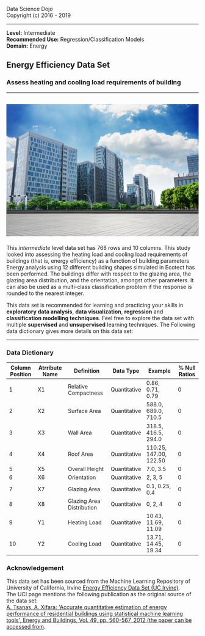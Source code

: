 Data Science Dojo <br/>
Copyright (c) 2016 - 2019

---

**Level:** Intermediate <br/>
**Recommended Use:** Regression/Classification Models<br/>
**Domain:** Energy<br/> 

## Energy Efficiency Data Set 

### Assess heating and cooling load requirements of building 


---
![](OFASNQ0.jpg)
---

This *intermediate* level data set has 768 rows and 10 columns.
This study looked into assessing the heating load and cooling load requirements of buildings (that is, energy efficiency) as a function of building parameters
Energy analysis using 12 different building shapes simulated in Ecotect has been performed. 
The buildings differ with respect to the glazing area, the glazing area distribution, and the orientation, amongst other parameters. 
It can also be used as a multi-class classification problem if the response is rounded to the nearest integer.

This data set is recommended for learning and practicing your skills in **exploratory data analysis**, **data visualization**, **regression** and **classification modelling techniques**. 
Feel free to explore the data set with multiple **supervised** and **unsupervised** learning techniques. 
The Following data dictionary gives more details on this data set:

---

### Data Dictionary 

| Column   Position 	| Atrribute Name 	| Definition                   	| Data Type    	| Example                	| % Null Ratios 	|
|-------------------	|----------------	|------------------------------	|--------------	|------------------------	|---------------	|
| 1                 	| X1             	| Relative   Compactness       	| Quantitative 	| 0.86, 0.71, 0.79       	| 0             	|
| 2                 	| X2             	| Surface   Area               	| Quantitative 	| 588.0, 689.0, 710.5    	| 0             	|
| 3                 	| X3             	| Wall   Area                  	| Quantitative 	| 318.5, 416.5, 294.0    	| 0             	|
| 4                 	| X4             	| Roof   Area                  	| Quantitative 	| 110.25, 147.00, 122.50 	| 0             	|
| 5                 	| X5             	| Overall   Height             	| Quantitative 	| 7.0, 3.5               	| 0             	|
| 6                 	| X6             	| Orientation                  	| Quantitative 	| 2, 3, 5                	| 0             	|
| 7                 	| X7             	| Glazing   Area               	| Quantitative 	| 0.1, 0.25, 0.4         	| 0             	|
| 8                 	| X8             	| Glazing Area   Distribution  	| Quantitative 	| 0, 2, 4                	| 0             	|
| 9                 	| Y1             	| Heating   Load               	| Quantitative 	| 10.43, 11.69, 11.09    	| 0             	|
| 10                	| Y2             	| Cooling Load                 	| Quantitative 	| 13.71, 14.45, 19.34    	| 0             	|


### Acknowledgement


This data set has been sourced from the Machine Learning Repository of University of California, Irvine [Energy Efficiency Data Set (UC Irvine)](https://archive.ics.uci.edu/ml/datasets/Energy+efficiency).<br/> 
The UCI page mentions the following publication as the original source of the data set:<br/> 
[A. Tsanas, A. Xifara: 'Accurate quantitative estimation of energy performance of residential buildings using statistical machine learning tools', Energy and Buildings, Vol. 49, pp. 560-567, 2012 (the paper can be accessed from](http://people.maths.ox.ac.uk/tsanas/Preprints/ENB2012.pdf).  
